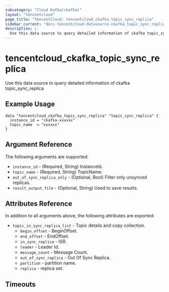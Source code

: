 ```yaml
---
subcategory: "Cloud Kafka(ckafka)"
layout: "tencentcloud"
page_title: "TencentCloud: tencentcloud_ckafka_topic_sync_replica"
sidebar_current: "docs-tencentcloud-datasource-ckafka_topic_sync_replica"
description: |-
  Use this data source to query detailed information of ckafka topic_sync_replica
---
```


# tencentcloud_ckafka_topic_sync_replica

Use this data source to query detailed information of ckafka topic_sync_replica

## Example Usage

```hcl
data "tencentcloud_ckafka_topic_sync_replica" "topic_sync_replica" {
  instance_id = "ckafka-xxxxxx"
  topic_name  = "xxxxxx"
}
```

## Argument Reference

The following arguments are supported:

* `instance_id` - (Required, String) InstanceId.
* `topic_name` - (Required, String) TopicName.
* `out_of_sync_replica_only` - (Optional, Bool) Filter only unsynced replicas.
* `result_output_file` - (Optional, String) Used to save results.

## Attributes Reference

In addition to all arguments above, the following attributes are exported:

* `topic_in_sync_replica_list` - Topic details and copy collection.
  * `begin_offset` - BeginOffset.
  * `end_offset` - EndOffset.
  * `in_sync_replica` - ISR.
  * `leader` - Leader Id.
  * `message_count` - Message Count.
  * `out_of_sync_replica` - Out Of Sync Replica.
  * `partition` - partition name.
  * `replica` - replica set.


## Timeouts

<no value>


